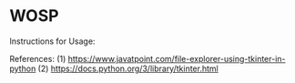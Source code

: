# WOSP
Instructions for Usage:


References:
(1) https://www.javatpoint.com/file-explorer-using-tkinter-in-python
(2) https://docs.python.org/3/library/tkinter.html